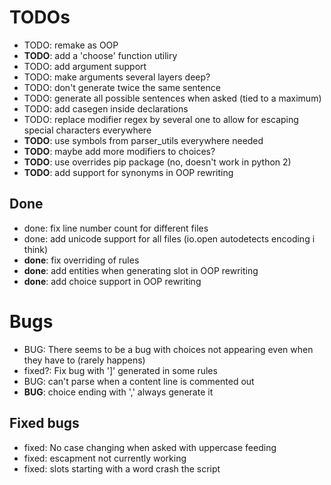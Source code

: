 # TODOs

- TODO: remake as OOP
- **TODO**: add a 'choose' function utiliry
- TODO: add argument support
- TODO: make arguments several layers deep?
- TODO: don't generate twice the same sentence
- TODO: generate all possible sentences when asked (tied to a maximum)
- TODO: add casegen inside declarations
- TODO: replace modifier regex by several one to allow for escaping special characters everywhere
- **TODO**: use symbols from parser_utils everywhere needed
- **TODO**: maybe add more modifiers to choices?
- **TODO**: use overrides pip package (no, doesn't work in python 2)
- **TODO**: add support for synonyms in OOP rewriting

## Done

- done: fix line number count for different files
- done: add unicode support for all files (io.open autodetects encoding i think)
- **done**: fix overriding of rules
- **done**: add entities when generating slot in OOP rewriting
- **done**: add choice support in OOP rewriting

# Bugs

- BUG: There seems to be a bug with choices not appearing even when they have to (rarely happens)
- fixed?: Fix bug with ']' generated in some rules
- BUG: can't parse when a content line is commented out
- **BUG**: choice ending with ',' always generate it

## Fixed bugs

- fixed: No case changing when asked with uppercase feeding
- fixed: escapment not currently working
- fixed: slots starting with a word crash the script
